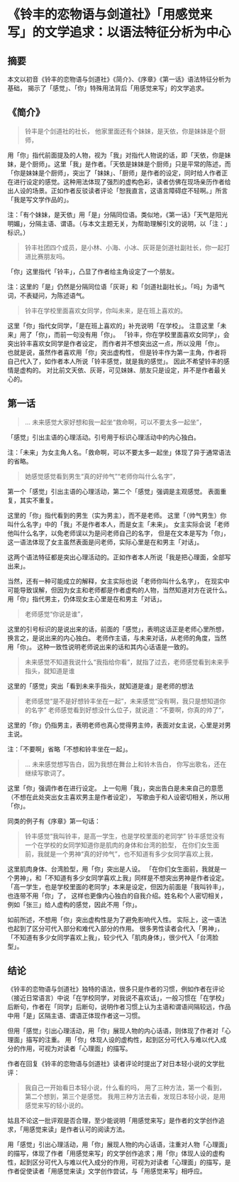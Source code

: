 # 《铃丰的恋物语与剑道社》「用感觉来写」的文学追求：以语法特征分析为中心

摘要
----

本文以初音《铃丰的恋物语与剑道社》《简介》、《序章》《第一话》语法特征分析为基础，
揭示了「感觉」、「你」特殊用法背后「用感觉来写」的文学追求。

《简介》
------

> 铃丰是个剑道社的社长，
> 他家里面还有个妹妹，是天依，你是妹妹是个厨师，

用「你」指代前面提及的人物，视为「我」对指代人物说的话，即「天依，你是妹妹，是个厨师」。这里「我」是作者。「天依是妹妹是个厨师」只是平常的陈述，而「你是妹妹是个厨师」，突出了「妹妹」、「厨师」是作者的设定，同时给人作者正在进行设定的感觉。这种用法体现了强烈的虚构色彩，读者仿佛在现场亲历作者给出人设的场景。正如作者反驳读者评论「恕我直言，这语言障碍症不轻啊。」所言「我是写文学作品的」。

注：「有个妹妹，是天依」用「是」分隔同位语。类似地，《第一话》「天气是阳光明媚」，分隔主语、谓语。（与本文主题无关，为帮助理解引文的说明，以「注：」标识。）

> 铃丰社团四个成员，是小林、小海、小冰、灰哥是剑道社副社长，你一起打进比赛朋友吗。

「你」这里指代「铃丰」，凸显了作者给主角设定了一个朋友。

注：这里的「是」仍然是分隔同位语「灰哥」和「剑道社副社长」。「吗」为语气词，不表疑问，为陈述语气。

> 铃丰在学校里面喜欢女同学，你叫未来，是在班上喜欢的。

这里「你」指代女同学，「是在班上喜欢的」补充说明「在学校」。
注意这里「未来」用了「你」，而前一句没有用「你」。
「铃丰，你在学校里面喜欢女同学」，会突出铃丰喜欢女同学是作者设定，
而作者并不想突出这一点，所以没用「你」。
也就是说，虽然作者喜欢用「你」突出虚构性，
但是铃丰作为第一主角，作者将自己代入了，如作者本人所说「铃丰感觉，就是我的感觉」。
因此不希望铃丰的感情是虚构的。
对比前文天依、灰哥，可见妹妹、朋友只是设定，并不是作者最关心的。


第一话
-----

> ... 未来感觉大家好想和我一起坐“救命啊，可以不要太多一起坐”，


「感觉」引出主语的心理活动。引号用于标识心理活动中的内心独白。

注：「未来」为女主角人名。「救命啊，可以不要太多一起坐」体现了异于通常语法的省略。

> 她感觉感觉看到男生“真的好帅气”“老师你叫什么名字”，

第一个「感觉」引出主语的心理活动，第二个「感觉」强调是主观感觉。
表面重复，其实不重复。

这里的「你」指代看到的男生（实为男主），而不是老师。
这里「（帅气男生）你叫什么名字」中的「我」不是作者本人，而是女主「未来」。
女主实际会说「老师他叫什么名字，以免老师误以为是问老师自己的名字，
但是在文本是写为「你」，这一语法体现了女主虽然表面是问老师，实际心里是在和男主「对话」。

这两个语法特征都是突出心理活动的。正如作者本人所说「我是把心理面，全部写出来」。

当然，还有一种可能成立的解释，女主实际也说「老师你叫什么名字」，
在现实中可能导致误解，但因为女主和老师都是作者虚构的人物，当然知道对方在说什么。
用「你」指代男主，仍体现女主心里是在和男主「对话」。

> 老师感觉“你说是谁”，

这里的引号标识的是说出来的话，前面的「感觉」，表明这话正是老师心里所想，
换言之，是说出来的内心独白。
老师作主语，与未来对话，从老师的角度，当然用「你」。
这种一致性说明老师说出来的话和其内心话语是一致的。

> 未来感觉不知道我说什么“我指给你看”，就指了过去，老师感觉看到未来手指头，就知道是谁

这里的「感觉」突出「看到未来手指头，就知道是谁」是老师的想法

> 老师感觉“是不是好想铃丰坐在一起”，未来感觉“没有啊，我只是想知道你的名字”
> 老师感觉看到好想没什么位子，就说道：“不要啊，你真的帅了”，

这里的「你」仍指男主，表明老师也真心觉得男主帅，表面对女主说，心里是对男主说。

注：「不要啊」省略「不想和铃丰坐在一起」。

> ... 未来感觉想写告白，因为我想在舞台上和铃木告白，
> 你写出歌名，还在继续写歌词了。

这里「你」强调作者在进行设定。
上一句用「我」，突出告白是未来自己的意愿（不想在此处突出女主喜欢男主是作者设定），
写歌由于和人设密切相关，所以用「你」。

同类的例子有《序章》第一句话：

> 铃丰感觉“我叫铃丰，是高一学生，也是学校里面的老同学”
> 铃丰感觉没有一个在学校的女同学知道你是肌肉的身体和台湾的脸型，
> 在你们女生面前，我就是一个男神“真的好帅气”，也不知道有多少女同学喜欢上我，

这里肌肉身体、台湾脸型，用「你」突出是人设。
「在你们女生面前，我就是一个男神」，和「不知道有多少女同学喜欢上我」同样是不想突出男神是作者设定。
「高一学生，也是学校里面的老同学」本来是设定，但因为前面是「我叫铃丰」，也连带不用「你」了，
这样也更像内心独白的自我介绍。姓名和个人密切相关，例如「张三」给人虚构的感觉，因此不用「你」。

如前所述，不想用「你」突出虚构性是为了避免影响代入性。
实际上，这一语法也起到了区分可代入部分和难代入部分的作用。
很多男性读者会代入「男神」，「不知道有多少女同学喜欢上我」，较少代入「肌肉身体」，很少代入「台湾脸型」。


结论
----

《铃丰的恋物语与剑道社》独特的语法，很多只是作者的习惯，例如作者在评论（接近日常语言）中说「在学校同学，对我说不喜欢话」，一般习惯在「在学校」后断句，作者在「同学」后断句，说明作者习惯上认为主语和谓语间隔较远，作品中用「是」区隔主语、谓语正体现作者这一习惯。

但用「感觉」引出心理活动，用「你」展现人物的内心话语，则体现了作者对「心理面」描写的注重。
用「你」体现人设的虚构性，起到区分可代入与难以代入成分的作用，可视为对读者「心理面」的描写。

作者在回复《铃丰的恋物语与剑道社》读者评论时提出了对日本轻小说的文学批评：

> 我自己一开始看日本轻小说，什么看的吗，
> 用了三种方法，第一个看到，第二个想到，第三个是感觉。
> 我用三种方法去看，发现日本轻小说，是用感觉来写的轻小说的。

姑且不论这一批评观是否合理，至少能说明「用感觉来写」是作者的文学创作追求，「用感觉来读」是作者认可的阅读方法。

用「感觉」引出心理活动，用「你」展现人物的内心话语，注重对人物「心理面」的描写，体现了作者「用感觉来写」的文学创作追求；用「你」体现人设的虚构性，起到区分可代入与难以代入成分的作用，可视为对读者「心理面」的描写，是作者促使读者「用感觉来读」文学创作尝试，与「用感觉来写」相呼应。

